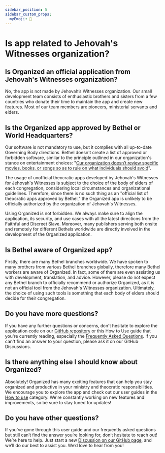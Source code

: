 ```yaml
---
sidebar_position: 5
sidebar_custom_props: 
  myEmoji: 📖
---
```


# Is app related to Jehovah's Witnesses organization?

## Is Organized an official application from Jehovah's Witnesses organization?

No, the app is not made by Jehovah’s Witnesses organization. Our small development team consists of enthusiastic brothers and sisters from a few countries who donate their time to maintain the app and create new features. Most of our team members are pioneers, ministerial servants and elders.

## Is the Organized app approved by Bethel or World Headquarters?

Our software is not mandatory to use, but it complies with all up-to-date Governing Body directions. Bethel doesn't create a list of approved or forbidden software, similar to the principle outlined in our organization's stance on entertainment choices: "[Our organization doesn’t review specific movies, books, or songs so as to rule on what individuals should avoid](https://www.jw.org/en/jehovahs-witnesses/faq/do-jehovahs-witnesses-ban-certain-entertainment/)".

The usage of unofficial theocratic apps developed by Jehovah's Witnesses for Jehovah's Witnesses is subject to the choice of the body of elders of each congregation, considering local circumstances and organizational guidelines. Therefore, since there is no such thing as an "official list of theocratic apps approved by Bethel," the Organized app is unlikely to be officially authorized by the organization of Jehovah's Witnesses.

Using Organized is not forbidden. We always make sure to align the application, its security, and use cases with all the latest directions from the Faithful and Discreet Slave. Moreover, many publishers serving both onsite and remotely for different Bethels worldwide are directly involved in the development of the Organized application.

## Is Bethel aware of Organized app?

Firstly, there are many Bethel branches worldwide. We have spoken to many brothers from various Bethel branches globally, therefore many Bethel workers are aware of Organized. In fact, some of them are even assisting us with development, translation, and advice. However, please do not expect any Bethel branch to officially recommend or authorize Organized, as it is not an official tool from the Jehovah's Witnesses organization. Ultimately, the choice of using such tools is something that each body of elders should decide for their congregation.

## Do you have more questions?

If you have any further questions or concerns, don't hesitate to explore the application code on our [GitHub repository](https://github.com/sws2apps/organized-app) or this How to Use guide that you're currently reading, especially the [Frequently Asked Questions](../faq). If you can't find an answer to your question, please ask it on our GitHub Discussions.

## Is there anything else I should know about Organized?

Absolutely! Organized has many exciting features that can help you stay organized and productive in your ministry and theocratic responsibilities. We encourage you to explore the app and check out our user guides in the [How to use](../how-to-use) category. We're constantly working on new features and improvements, so be sure to stay tuned for updates!

## Do you have other questions?

If you’ve gone through this user guide and our frequently asked questions but still can’t find the answer you’re looking for, don’t hesitate to reach out! We’re here to help. Just start a new [Discussion on our GitHub page](https://github.com/sws2apps/organized-app/discussions), and we’ll do our best to assist you. We’d love to hear from you!